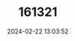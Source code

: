 ---
title: "161321"
category: "Cirrhigaleus australis"
draft: false
date: 2024-02-22 13:03:52
languages:
  English: ["Southern Mandarin Shark"]
---